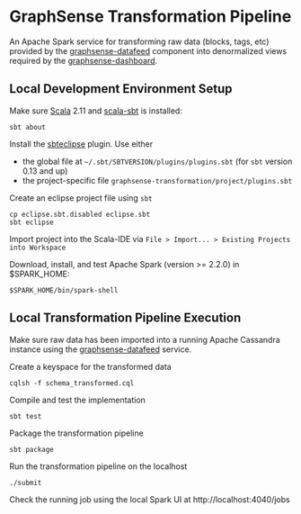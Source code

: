 # GraphSense Transformation Pipeline

An Apache Spark service for transforming raw data (blocks, tags, etc) 
provided by the [graphsense-datafeed][graphsense-datafeed] component into
denormalized views required by the [graphsense-dashboard][graphsense-dashboard].


## Local Development Environment Setup

Make sure [Scala][scala-lang] 2.11 and [scala-sbt][scala-sbt] is installed:

    sbt about

Install the [sbteclipse][sbteclipse] plugin. Use either

- the global file at `~/.sbt/SBTVERSION/plugins/plugins.sbt`
  (for `sbt` version 0.13 and up)
- the project-specific file `graphsense-transformation/project/plugins.sbt`

Create an eclipse project file using `sbt`

    cp eclipse.sbt.disabled eclipse.sbt
    sbt eclipse

Import project into the Scala-IDE via
`File > Import... > Existing Projects into Workspace`

Download, install, and test Apache Spark (version >= 2.2.0) in $SPARK_HOME:

	$SPARK_HOME/bin/spark-shell

## Local Transformation Pipeline Execution 

Make sure raw data has been imported into a running Apache Cassandra
instance using the [graphsense-datafeed][graphsense-datafeed] service.

Create a keyspace for the transformed data

    cqlsh -f schema_transformed.cql

Compile and test the implementation

	sbt test

Package the transformation pipeline

    sbt package

Run the transformation pipeline on the localhost

    ./submit

Check the running job using the local Spark UI at http://localhost:4040/jobs

[graphsense-datafeed]: https://github.com/graphsense/graphsense-datafeed
[graphsense-dashboard]: https://github.com/graphsense/graphsense-dashboard
[scala-lang]: https://www.scala-lang.org/
[scala-sbt]: http://www.scala-sbt.org
[sbteclipse]: https://github.com/typesafehub/sbteclipse
[apache-spark]: https://spark.apache.org/downloads.html
